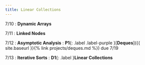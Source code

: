 ```yaml
---
title: Linear Collections
---
```


7/10
: **Dynamic Arrays**

7/11
: **Linked Nodes**

7/12
: **Asymptotic Analysis**
: **P1**{: .label .label-purple }[**Deques**]({{ site.baseurl }}{% link projects/deques.md %}) due 7/19

7/13
: **Iterative Sorts**
: **D1**{: .label }**Linear Collections**
